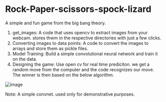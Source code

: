 # Rock-Paper-scissors-spock-lizard

A simple and fun game from the big bang theory.

1) get_images: A code that uses opencv to extract images from your webcam. stores thwm in the respective directories with just a few clicks.
2) Converting images to data points: A code to convert the images to arrays and store them as pickle files.
3) Model Training: Build a simple convolutional neural network and train it on the data.
4) Designing the game: Use open cv for real time prediciton. we get a random move from the computer and the code recognizes our move. The winner is then based on the below algorithm.

![image](https://user-images.githubusercontent.com/44200352/132858058-9f67a7e9-61c4-4233-bd94-a7683aef251a.png)

Note: A simple convnet. used only for demonstrative purposes.
